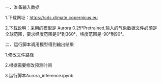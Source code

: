 一．准备输入数据

1.下载网址：https://cds.climate.copernicus.eu

2.下载说明：采用的模型是 Aurora 0.25°Pretrained,输入的气象数据文件必须是全球范围，要求经度范围是0°到360°，纬度范围是-90°到90°。

二．运行脚本调用模型得到输出结果

1.修改文件路径

2.根据需要修改预测时间

3.运行脚本Aurora_inference.ipynb